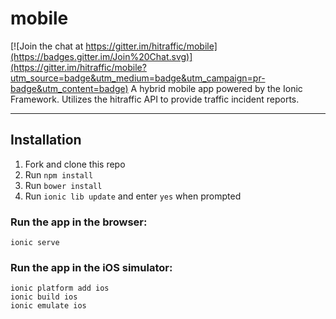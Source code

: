 # mobile

[![Join the chat at https://gitter.im/hitraffic/mobile](https://badges.gitter.im/Join%20Chat.svg)](https://gitter.im/hitraffic/mobile?utm_source=badge&utm_medium=badge&utm_campaign=pr-badge&utm_content=badge)
A hybrid mobile app powered by the Ionic Framework.  Utilizes the hitraffic API to provide traffic incident reports.

---

Installation
-----------------------------

1. Fork and clone this repo
2. Run `npm install`
3. Run `bower install`
4. Run `ionic lib update` and enter `yes` when prompted

### Run the app in the browser:

```
ionic serve
```

### Run the app in the iOS simulator:

```
ionic platform add ios
ionic build ios
ionic emulate ios
```
